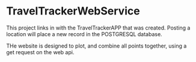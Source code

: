 # TravelTrackerWebService

This project links in with the TravelTrackerAPP that was created. Posting a location will place a new record in the POSTGRESQL database.

THe website is designed to plot, and combine all points together, using a get request on the web api.

